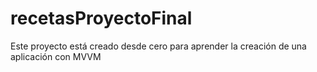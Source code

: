 # recetasProyectoFinal
Este proyecto está creado desde cero para aprender la creación de una aplicación con MVVM
